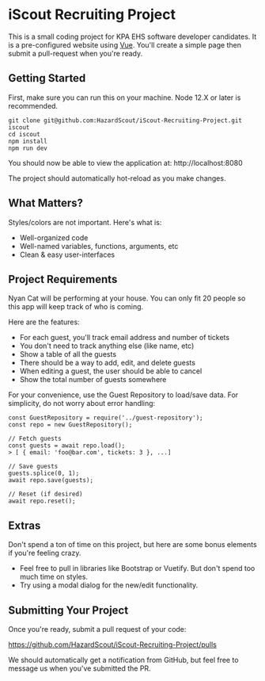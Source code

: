 # iScout Recruiting Project

This is a small coding project for KPA EHS software developer candidates. It is
a pre-configured website using [Vue](https://vuejs.org/v2/guide/).
You'll create a simple page then submit a pull-request when you're ready.


## Getting Started

First, make sure you can run this on your machine. Node 12.X or later
is recommended.

```
git clone git@github.com:HazardScout/iScout-Recruiting-Project.git iscout
cd iscout
npm install
npm run dev
```

You should now be able to view the application at: http://localhost:8080

The project should automatically hot-reload as you make changes.


## What Matters?

Styles/colors are not important. Here's what is:

 * Well-organized code
 * Well-named variables, functions, arguments, etc
 * Clean & easy user-interfaces


## Project Requirements

Nyan Cat will be performing at your house. You can only fit 20 people
so this app will keep track of who is coming.

Here are the features:

   * For each guest, you'll track email address and number of tickets
   * You don't need to track anything else (like name, etc)
   * Show a table of all the guests
   * There should be a way to add, edit, and delete guests
   * When editing a guest, the user should be able to cancel
   * Show the total number of guests somewhere

For your convenience, use the Guest Repository to load/save data. For
simplicity, do not worry about error handling:

    const GuestRepository = require('../guest-repository');
    const repo = new GuestRepository();

    // Fetch guests
    const guests = await repo.load();
    > [ { email: 'foo@bar.com', tickets: 3 }, ...]

    // Save guests
    guests.splice(0, 1);
    await repo.save(guests);

    // Reset (if desired)
    await repo.reset();


## Extras

Don't spend a ton of time on this project, but here are some bonus
elements if you're feeling crazy.

   * Feel free to pull in libraries like Bootstrap or Vuetify. But
     don't spend too much time on styles.
   * Try using a modal dialog for the new/edit functionality.



## Submitting Your Project

Once you're ready, submit a pull request of your code:

https://github.com/HazardScout/iScout-Recruiting-Project/pulls

We should automatically get a notification from GitHub, but feel
free to message us when you've submitted the PR.

